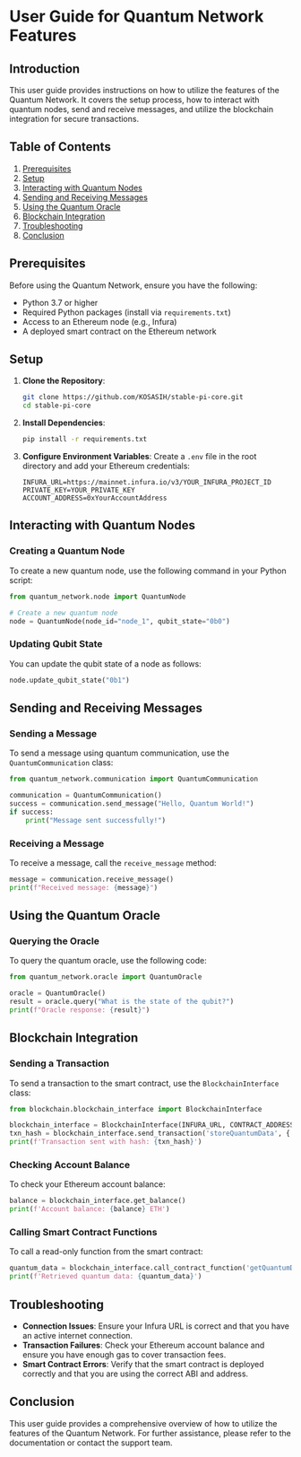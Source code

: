 # User Guide for Quantum Network Features

## Introduction

This user guide provides instructions on how to utilize the features of the Quantum Network. It covers the setup process, how to interact with quantum nodes, send and receive messages, and utilize the blockchain integration for secure transactions.

## Table of Contents

1. [Prerequisites](#prerequisites)
2. [Setup](#setup)
3. [Interacting with Quantum Nodes](#interacting-with-quantum-nodes)
4. [Sending and Receiving Messages](#sending-and-receiving-messages)
5. [Using the Quantum Oracle](#using-the-quantum-oracle)
6. [Blockchain Integration](#blockchain-integration)
7. [Troubleshooting](#troubleshooting)
8. [Conclusion](#conclusion)

## Prerequisites

Before using the Quantum Network, ensure you have the following:

- Python 3.7 or higher
- Required Python packages (install via `requirements.txt`)
- Access to an Ethereum node (e.g., Infura)
- A deployed smart contract on the Ethereum network

## Setup

1. **Clone the Repository**:
   ```bash
   git clone https://github.com/KOSASIH/stable-pi-core.git
   cd stable-pi-core
   ```

2. **Install Dependencies**:
   ```bash
   pip install -r requirements.txt
   ```

3. **Configure Environment Variables**:
   Create a `.env` file in the root directory and add your Ethereum credentials:
   ```plaintext
   INFURA_URL=https://mainnet.infura.io/v3/YOUR_INFURA_PROJECT_ID
   PRIVATE_KEY=YOUR_PRIVATE_KEY
   ACCOUNT_ADDRESS=0xYourAccountAddress
   ```

## Interacting with Quantum Nodes

### Creating a Quantum Node

To create a new quantum node, use the following command in your Python script:

```python
from quantum_network.node import QuantumNode

# Create a new quantum node
node = QuantumNode(node_id="node_1", qubit_state="0b0")
```

### Updating Qubit State

You can update the qubit state of a node as follows:

```python
node.update_qubit_state("0b1")
```

## Sending and Receiving Messages

### Sending a Message

To send a message using quantum communication, use the `QuantumCommunication` class:

```python
from quantum_network.communication import QuantumCommunication

communication = QuantumCommunication()
success = communication.send_message("Hello, Quantum World!")
if success:
    print("Message sent successfully!")
```

### Receiving a Message

To receive a message, call the `receive_message` method:

```python
message = communication.receive_message()
print(f"Received message: {message}")
```

## Using the Quantum Oracle

### Querying the Oracle

To query the quantum oracle, use the following code:

```python
from quantum_network.oracle import QuantumOracle

oracle = QuantumOracle()
result = oracle.query("What is the state of the qubit?")
print(f"Oracle response: {result}")
```

## Blockchain Integration

### Sending a Transaction

To send a transaction to the smart contract, use the `BlockchainInterface` class:

```python
from blockchain.blockchain_interface import BlockchainInterface

blockchain_interface = BlockchainInterface(INFURA_URL, CONTRACT_ADDRESS, CONTRACT_ABI, PRIVATE_KEY, ACCOUNT_ADDRESS)
txn_hash = blockchain_interface.send_transaction('storeQuantumData', {'qubit_state': '0b1010', 'metadata': 'Quantum data'})
print(f'Transaction sent with hash: {txn_hash}')
```

### Checking Account Balance

To check your Ethereum account balance:

```python
balance = blockchain_interface.get_balance()
print(f'Account balance: {balance} ETH')
```

### Calling Smart Contract Functions

To call a read-only function from the smart contract:

```python
quantum_data = blockchain_interface.call_contract_function('getQuantumData', 1)
print(f'Retrieved quantum data: {quantum_data}')
```

## Troubleshooting

- **Connection Issues**: Ensure your Infura URL is correct and that you have an active internet connection.
- **Transaction Failures**: Check your Ethereum account balance and ensure you have enough gas to cover transaction fees.
- **Smart Contract Errors**: Verify that the smart contract is deployed correctly and that you are using the correct ABI and address.

## Conclusion

This user guide provides a comprehensive overview of how to utilize the features of the Quantum Network. For further assistance, please refer to the documentation or contact the support team.
